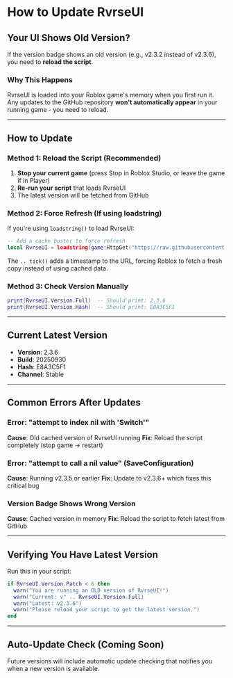 # How to Update RvrseUI

## Your UI Shows Old Version?

If the version badge shows an old version (e.g., v2.3.2 instead of v2.3.6), you need to **reload the script**.

### Why This Happens
RvrseUI is loaded into your Roblox game's memory when you first run it. Any updates to the GitHub repository **won't automatically appear** in your running game - you need to reload.

---

## How to Update

### Method 1: Reload the Script (Recommended)
1. **Stop your current game** (press Stop in Roblox Studio, or leave the game if in Player)
2. **Re-run your script** that loads RvrseUI
3. The latest version will be fetched from GitHub

### Method 2: Force Refresh (If using loadstring)
If you're using `loadstring()` to load RvrseUI:

```lua
-- Add a cache buster to force refresh
local RvrseUI = loadstring(game:HttpGet("https://raw.githubusercontent.com/CoderRvrse/RvrseUI/main/RvrseUI.lua?" .. tick()))()
```

The `.. tick()` adds a timestamp to the URL, forcing Roblox to fetch a fresh copy instead of using cached data.

### Method 3: Check Version Manually
```lua
print(RvrseUI.Version.Full)  -- Should print: 2.3.6
print(RvrseUI.Version.Hash)  -- Should print: E8A3C5F1
```

---

## Current Latest Version
- **Version**: 2.3.6
- **Build**: 20250930
- **Hash**: E8A3C5F1
- **Channel**: Stable

---

## Common Errors After Updates

### Error: "attempt to index nil with 'Switch'"
**Cause**: Old cached version of RvrseUI running
**Fix**: Reload the script completely (stop game → restart)

### Error: "attempt to call a nil value" (SaveConfiguration)
**Cause**: Running v2.3.5 or earlier
**Fix**: Update to v2.3.6+ which fixes this critical bug

### Version Badge Shows Wrong Version
**Cause**: Cached version in memory
**Fix**: Reload the script to fetch latest from GitHub

---

## Verifying You Have Latest Version

Run this in your script:
```lua
if RvrseUI.Version.Patch < 6 then
  warn("You are running an OLD version of RvrseUI!")
  warn("Current: v" .. RvrseUI.Version.Full)
  warn("Latest: v2.3.6")
  warn("Please reload your script to get the latest version.")
end
```

---

## Auto-Update Check (Coming Soon)
Future versions will include automatic update checking that notifies you when a new version is available.

